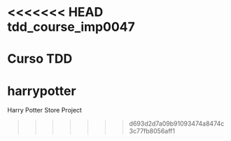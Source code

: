 <<<<<<< HEAD
tdd_course_imp0047
==================

Curso TDD
=======
harrypotter
===========

Harry Potter Store Project
>>>>>>> d693d2d7a09b91093474a8474c3c77fb8056aff1
